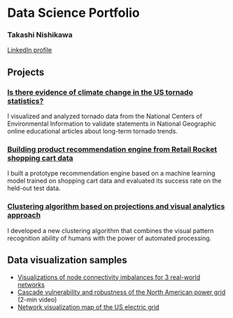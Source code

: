 # Data Science Portfolio

### Takashi Nishikawa

[LinkedIn profile](https://www.linkedin.com/in/takashinishikawa/)

## Projects

### [Is there evidence of climate change in the US tornado statistics?](../../../us_tornado_stats)
I visualized and analyzed tornado data from the National Centers of Environmental Information to validate statements in National Geographic online educational articles about long-term tornado trends.

### [Building product recommendation engine from Retail Rocket shopping cart data](../../../product_recom_eng)
I built a prototype recommendation engine based on a machine learning model trained on shopping cart data and evaluated its success rate on the held-out test data.

### [Clustering algorithm based on projections and visual analytics approach](../../../projection_based_clustering)
I developed a new clustering algorithm that combines the visual pattern recognition ability of humans with the power of automated processing.

## Data visualization samples

* [Visualizations of node connectivity imbalances for 3 real-world networks](vis_imbalances_networks.md)
* [Cascade vulnerability and robustness of the North American power grid](https://youtu.be/yEGBc5NO67w) (2-min video)
* [Network visualization map of the US electric grid](net_vis_map_US_grid.md)
